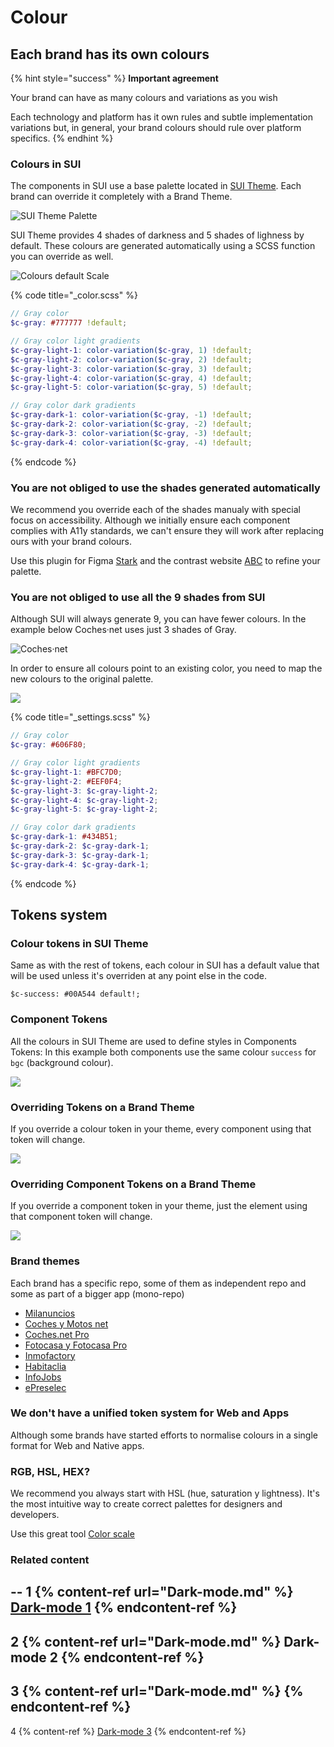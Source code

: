 # Colour

## Each brand has its own colours

{% hint style="success" %}
**Important agreement**

Your brand can have as many colours and variations as you wish

Each technology and platform has it own rules and subtle implementation variations but, in general, your brand colours should rule over platform specifics.
{% endhint %}

### Colours in SUI

The components in SUI use a base palette located in [SUI Theme](https://github.com/SUI-Components/sui/tree/master/packages/sui-theme). Each brand can override it completely with a Brand Theme.

![SUI Theme Palette](https://raw.githubusercontent.com/turolopezsanabria/design-systems-playbook/master/ASSETS/colour-sui-theme-palette.png)

SUI Theme provides 4 shades of darkness and 5 shades of lighness by default. These colours are generated automatically using a SCSS function you can override as well.

![Colours default Scale](https://raw.githubusercontent.com/turolopezsanabria/design-systems-playbook/master/ASSETS/colour-shades-of-gray.png)

{% code title="_color.scss" %}
```scss
// Gray color
$c-gray: #777777 !default;

// Gray color light gradients
$c-gray-light-1: color-variation($c-gray, 1) !default;
$c-gray-light-2: color-variation($c-gray, 2) !default;
$c-gray-light-3: color-variation($c-gray, 3) !default;
$c-gray-light-4: color-variation($c-gray, 4) !default;
$c-gray-light-5: color-variation($c-gray, 5) !default;

// Gray color dark gradients
$c-gray-dark-1: color-variation($c-gray, -1) !default;
$c-gray-dark-2: color-variation($c-gray, -2) !default;
$c-gray-dark-3: color-variation($c-gray, -3) !default;
$c-gray-dark-4: color-variation($c-gray, -4) !default;
```
{% endcode %}

### You are not obliged to use the shades generated automatically

We recommend you override each of the shades manualy with special focus on accessibility. Although we initially ensure each component complies with A11y standards, we can't ensure they will work after replacing ours with your brand colours.

Use this plugin for Figma [Stark](https://www.figma.com/community/plugin/732603254453395948/Stark) and the contrast website [ABC](https://abc.useallfive.com) to refine your palette.

### You are not obliged to use all the 9 shades from SUI

Although SUI will always generate 9, you can have fewer colours. In the example below Coches·net uses just 3 shades of Gray.

![Coches·net](https://raw.githubusercontent.com/turolopezsanabria/design-systems-playbook/master/ASSETS/colour-gray-brand.png)

In order to ensure all colours point to an existing color, you need to map the new colours to the original palette.

![](https://raw.githubusercontent.com/turolopezsanabria/design-systems-playbook/master/ASSETS/colour-shades-brand.png)

{% code title="_settings.scss" %}
```scss
// Gray color
$c-gray: #606F80;

// Gray color light gradients
$c-gray-light-1: #BFC7D0;
$c-gray-light-2: #EEF0F4;
$c-gray-light-3: $c-gray-light-2;
$c-gray-light-4: $c-gray-light-2;
$c-gray-light-5: $c-gray-light-2;

// Gray color dark gradients
$c-gray-dark-1: #434B51;
$c-gray-dark-2: $c-gray-dark-1;
$c-gray-dark-3: $c-gray-dark-1;
$c-gray-dark-4: $c-gray-dark-1;
```
{% endcode %}

## Tokens system

### Colour tokens in SUI Theme

Same as with the rest of tokens, each colour in SUI has a default value that will be used unless it's overriden at any point else in the code.

`$c-success: #00A544 default!;`

### Component Tokens

All the colours in SUI Theme are used to define styles in Components Tokens: In this example both components use the same colour `success` for `bgc` (background colour).

![](https://raw.githubusercontent.com/turolopezsanabria/design-systems-playbook/master/ASSETS/colour-token-2.png)

### Overriding Tokens on a Brand Theme

If you override a colour token in your theme, every component using that token will change.

![](https://raw.githubusercontent.com/turolopezsanabria/design-systems-playbook/master/ASSETS/colour-token-3.png)

### Overriding Component Tokens on a Brand Theme

If you override a component token in your theme, just the element using that component token will change.

![](https://raw.githubusercontent.com/turolopezsanabria/design-systems-playbook/master/ASSETS/colour-token-4.png)

### Brand themes

Each brand has a specific repo, some of them as independent repo and some as part of a bigger app (mono-repo)

* [Milanuncios](https://github.mpi-internal.com/scmspain/frontend-ma--web-app/blob/master/theme/src/settings/\_color.scss)
* [Coches y Motos net](https://github.mpi-internal.com/scmspain/frontend-mt--web-app/blob/master/theme/src/shared/\_settings.scss)
* [Coches.net Pro](https://github.mpi-internal.com/scmspain/frontend-cf--web-app/tree/master/theme)
* [Fotocasa y Fotocasa Pro](https://github.mpi-internal.com/scmspain/frontend-fc--web-server/blob/master/theme/src/settings/\_colors.scss)
* [Inmofactory](https://github.mpi-internal.com/scmspain/frontend-if--uilib-theme/blob/master/src/settings/\_color.scss)
* [Habitaclia](https://github.mpi-internal.com/scmspain/frontend-hab--uilib-theme/blob/master/src/settings/\_color.scss)
* [InfoJobs](https://github.mpi-internal.com/scmspain/frontend-ij--uilib-theme/blob/master/src/tokens/\_color.scss)
* [ePreselec](https://github.mpi-internal.com/scmspain/frontend-ep--uilib-theme/blob/master/src/settings/\_colors.scss)

### We don't have a unified token system for Web and Apps

Although some brands have started efforts to normalise colours in a single format for Web and Native apps.

### RGB, HSL, HEX?

We recommend you always start with HSL (hue, saturation y lightness). It's the most intuitive way to create correct palettes for designers and developers.

Use this great tool [Color scale](https://hihayk.github.io/scale/)

### Related content
--
1
{% content-ref url="Dark-mode.md" %}
[Dark-mode 1](Dark-mode.md)
{% endcontent-ref %}
--
2
{% content-ref url="Dark-mode.md" %}
Dark-mode 2
{% endcontent-ref %}
--
3
{% content-ref url="Dark-mode.md" %}
{% endcontent-ref %}
--
4
{% content-ref %}
[Dark-mode 3](Dark-mode.md)
{% endcontent-ref %}

